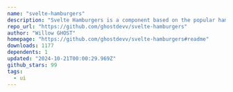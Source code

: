 ```yaml
---
name: "svelte-hamburgers"
description: "Svelte Hamburgers is a component based on the popular hamburgers.css"
repo_url: "https://github.com/ghostdevv/svelte-hamburgers"
author: "Willow GHOST"
homepage: "https://github.com/ghostdevv/svelte-hamburgers#readme"
downloads: 1177
dependents: 1
updated: "2024-10-21T00:00:29.969Z"
github_stars: 99
tags: 
  - ui
---
```

